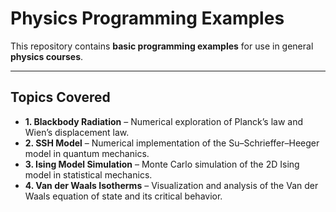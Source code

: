 # Physics Programming Examples

This repository contains **basic programming examples** for use in general **physics courses**.

---

## Topics Covered

- **1. Blackbody Radiation** – Numerical exploration of Planck’s law and Wien’s displacement law.
- **2. SSH Model** – Numerical implementation of the Su–Schrieffer–Heeger model in quantum mechanics.
- **3. Ising Model Simulation** – Monte Carlo simulation of the 2D Ising model in statistical mechanics.
- **4. Van der Waals Isotherms** – Visualization and analysis of the Van der Waals equation of state and its critical behavior.

